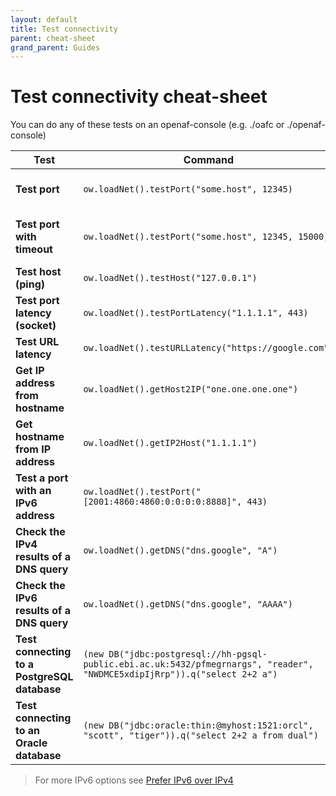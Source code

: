 ```yaml
---
layout: default
title: Test connectivity
parent: cheat-sheet
grand_parent: Guides
---
```


# Test connectivity cheat-sheet

You can do any of these tests on an openaf-console (e.g. ./oafc or ./openaf-console)

| Test | Command | Results |
|------|---------|---------|
| **Test port** | ````ow.loadNet().testPort("some.host", 12345)```` | if _false_ the host couldn't be reached. _true_  |
| **Test port with timeout** | ````ow.loadNet().testPort("some.host", 12345, 15000)```` | if _false_ the host couldn't be reached. _true_ otherwise |
| **Test host (ping)** | ````ow.loadNet().testHost("127.0.0.1")```` | { time: 0, reachable: true } |
| **Test port latency (socket)** | ````ow.loadNet().testPortLatency("1.1.1.1", 443)```` | 3 |
| **Test URL latency** | ````ow.loadNet().testURLLatency("https://google.com")```` | 118 |
| **Get IP address from hostname** | ````ow.loadNet().getHost2IP("one.one.one.one")```` | 1.1.1.1 |
| **Get hostname from IP address** | ````ow.loadNet().getIP2Host("1.1.1.1")```` | one.one.one.one |
| **Test a port with an IPv6 address** | ````ow.loadNet().testPort("[2001:4860:4860:0:0:0:0:8888]", 443)```` | if _false_ the host couldn't be reached. _true_ |
| **Check the IPv4 results of a DNS query** | ````ow.loadNet().getDNS("dns.google", "A")```` | You should get an array of results. |
| **Check the IPv6 results of a DNS query** | ````ow.loadNet().getDNS("dns.google", "AAAA")```` | You should get an array of results. |
| **Test connecting to a PostgreSQL database** | ````(new DB("jdbc:postgresql://hh-pgsql-public.ebi.ac.uk:5432/pfmegrnargs", "reader", "NWDMCE5xdipIjRrp")).q("select 2+2 a")```` | {"results":[{"a":4}]} |
| **Test connecting to an Oracle database** | ````(new DB("jdbc:oracle:thin:@myhost:1521:orcl", "scott", "tiger")).q("select 2+2 a from dual")```` | {"results":[{"A":4}]} |

> For more IPv6 options see [Prefer IPv6 over IPv4](../beginner/prefer-ipv6-over-ipv4.md)